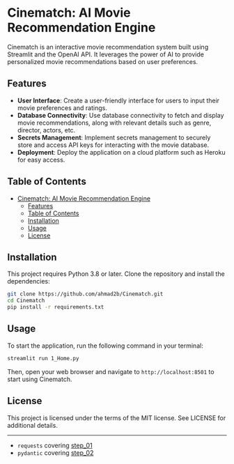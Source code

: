 # Cinematch: AI Movie Recommendation Engine

Cinematch is an interactive movie recommendation system built using Streamlit and the OpenAI API. It leverages the power of AI to provide personalized movie recommendations based on user preferences.

## Features

- **User Interface**: Create a user-friendly interface for users to input their movie preferences and ratings.
- **Database Connectivity**: Use database connectivity to fetch and display movie recommendations, along with relevant details such as genre, director, actors, etc.
- **Secrets Management**: Implement secrets management to securely store and access API keys for interacting with the movie database.
- **Deployment**: Deploy the application on a cloud platform such as Heroku for easy access.

## Table of Contents

- [Cinematch: AI Movie Recommendation Engine](#cinematch-ai-movie-recommendation-engine)
  - [Features](#features)
  - [Table of Contents](#table-of-contents)
  - [Installation](#installation)
  - [Usage](#usage)
  - [License](#license)

## Installation

This project requires Python 3.8 or later. Clone the repository and install the dependencies:

```sh
git clone https://github.com/ahmad2b/Cinematch.git
cd Cinematch
pip install -r requirements.txt
```

## Usage

To start the application, run the following command in your terminal:

```sh
streamlit run 1_Home.py
```

Then, open your web browser and navigate to `http://localhost:8501` to start using Cinematch.

## License

This project is licensed under the terms of the MIT license. See LICENSE for additional details.

---

- `requests` covering [step_01](https://github.com/panaverse/learn-generative-ai/tree/main/08_everything_Is_an_api/01_requests)
- `pydantic` covering [step_02](https://github.com/panaverse/learn-generative-ai/tree/main/08_everything_Is_an_api/02_pydantic)
